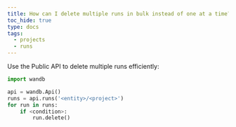 ```yaml
---
title: How can I delete multiple runs in bulk instead of one at a time?
toc_hide: true
type: docs
tags:
  - projects
  - runs
---
```


Use the Public API to delete multiple runs efficiently:

```python
import wandb

api = wandb.Api()
runs = api.runs('<entity>/<project>')
for run in runs:
    if <condition>:
        run.delete()
```
